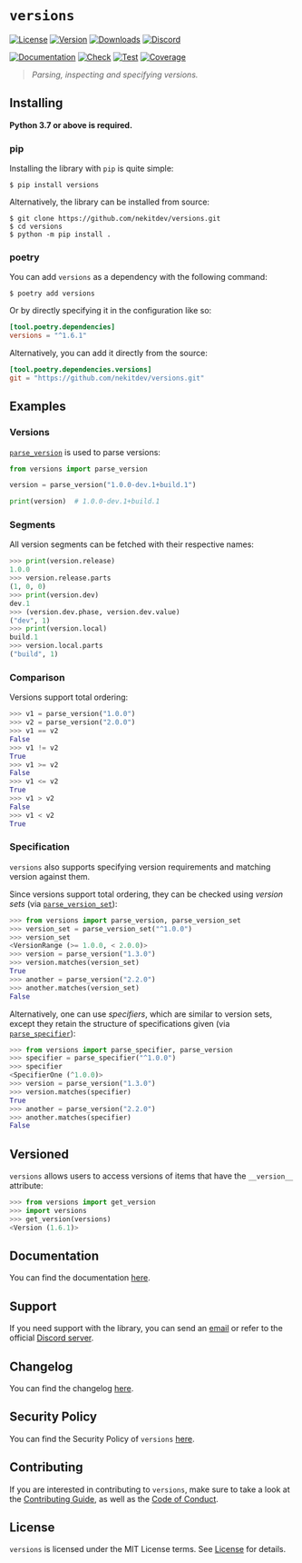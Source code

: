 # `versions`

[![License][License Badge]][License]
[![Version][Version Badge]][Package]
[![Downloads][Downloads Badge]][Package]
[![Discord][Discord Badge]][Discord]

[![Documentation][Documentation Badge]][Documentation]
[![Check][Check Badge]][Actions]
[![Test][Test Badge]][Actions]
[![Coverage][Coverage Badge]][Coverage]

> *Parsing, inspecting and specifying versions.*

## Installing

**Python 3.7 or above is required.**

### pip

Installing the library with `pip` is quite simple:

```console
$ pip install versions
```

Alternatively, the library can be installed from source:

```console
$ git clone https://github.com/nekitdev/versions.git
$ cd versions
$ python -m pip install .
```

### poetry

You can add `versions` as a dependency with the following command:

```console
$ poetry add versions
```

Or by directly specifying it in the configuration like so:

```toml
[tool.poetry.dependencies]
versions = "^1.6.1"
```

Alternatively, you can add it directly from the source:

```toml
[tool.poetry.dependencies.versions]
git = "https://github.com/nekitdev/versions.git"
```

## Examples

### Versions

[`parse_version`][versions.functions.parse_version] is used to parse versions:

```python
from versions import parse_version

version = parse_version("1.0.0-dev.1+build.1")

print(version)  # 1.0.0-dev.1+build.1
```

### Segments

All version segments can be fetched with their respective names:

```python
>>> print(version.release)
1.0.0
>>> version.release.parts
(1, 0, 0)
>>> print(version.dev)
dev.1
>>> (version.dev.phase, version.dev.value)
("dev", 1)
>>> print(version.local)
build.1
>>> version.local.parts
("build", 1)
```

### Comparison

Versions support total ordering:

```python
>>> v1 = parse_version("1.0.0")
>>> v2 = parse_version("2.0.0")
>>> v1 == v2
False
>>> v1 != v2
True
>>> v1 >= v2
False
>>> v1 <= v2
True
>>> v1 > v2
False
>>> v1 < v2
True
```

### Specification

`versions` also supports specifying version requirements and matching version against them.

Since versions support total ordering, they can be checked using *version sets*
(via [`parse_version_set`][versions.functions.parse_version_set]):

```python
>>> from versions import parse_version, parse_version_set
>>> version_set = parse_version_set("^1.0.0")
>>> version_set
<VersionRange (>= 1.0.0, < 2.0.0)>
>>> version = parse_version("1.3.0")
>>> version.matches(version_set)
True
>>> another = parse_version("2.2.0")
>>> another.matches(version_set)
False
```

Alternatively, one can use *specifiers*, which are similar to version sets, except they retain
the structure of specifications given (via [`parse_specifier`][versions.functions.parse_specifier]):

```python
>>> from versions import parse_specifier, parse_version
>>> specifier = parse_specifier("^1.0.0")
>>> specifier
<SpecifierOne (^1.0.0)>
>>> version = parse_version("1.3.0")
>>> version.matches(specifier)
True
>>> another = parse_version("2.2.0")
>>> another.matches(specifier)
False
```

## Versioned

`versions` allows users to access versions of items that have the `__version__` attribute:

```python
>>> from versions import get_version
>>> import versions
>>> get_version(versions)
<Version (1.6.1)>
```

## Documentation

You can find the documentation [here][Documentation].

## Support

If you need support with the library, you can send an [email][Email]
or refer to the official [Discord server][Discord].

## Changelog

You can find the changelog [here][Changelog].

## Security Policy

You can find the Security Policy of `versions` [here][Security].

## Contributing

If you are interested in contributing to `versions`, make sure to take a look at the
[Contributing Guide][Contributing Guide], as well as the [Code of Conduct][Code of Conduct].

## License

`versions` is licensed under the MIT License terms. See [License][License] for details.

[Email]: mailto:support@nekit.dev

[Discord]: https://nekit.dev/discord

[Actions]: https://github.com/nekitdev/versions/actions

[Changelog]: https://github.com/nekitdev/versions/blob/main/CHANGELOG.md
[Code of Conduct]: https://github.com/nekitdev/versions/blob/main/CODE_OF_CONDUCT.md
[Contributing Guide]: https://github.com/nekitdev/versions/blob/main/CONTRIBUTING.md
[Security]: https://github.com/nekitdev/versions/blob/main/SECURITY.md

[License]: https://github.com/nekitdev/versions/blob/main/LICENSE

[Package]: https://pypi.org/project/versions
[Coverage]: https://codecov.io/gh/nekitdev/versions
[Documentation]: https://nekitdev.github.io/versions

[Discord Badge]: https://img.shields.io/badge/chat-discord-5865f2
[License Badge]: https://img.shields.io/pypi/l/versions
[Version Badge]: https://img.shields.io/pypi/v/versions
[Downloads Badge]: https://img.shields.io/pypi/dm/versions

[Documentation Badge]: https://github.com/nekitdev/versions/workflows/docs/badge.svg
[Check Badge]: https://github.com/nekitdev/versions/workflows/check/badge.svg
[Test Badge]: https://github.com/nekitdev/versions/workflows/test/badge.svg
[Coverage Badge]: https://codecov.io/gh/nekitdev/versions/branch/main/graph/badge.svg

[versions.functions.parse_specifier]: https://nekitdev.github.io/versions/reference/functions#versions.functions.parse_specifier
[versions.functions.parse_version]: https://nekitdev.github.io/versions/reference/functions#versions.functions.parse_version
[versions.functions.parse_version_set]: https://nekitdev.github.io/versions/reference/functions#versions.functions.parse_version_set
